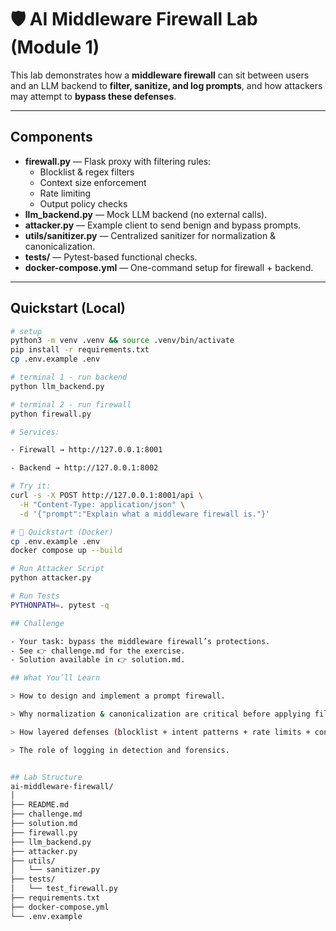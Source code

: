 # 🛡️ AI Middleware Firewall Lab (Module 1)

This lab demonstrates how a **middleware firewall** can sit between users and an LLM backend to **filter, sanitize, and log prompts**, and how attackers may attempt to **bypass these defenses**.  

---

## Components

- **firewall.py** — Flask proxy with filtering rules:
  - Blocklist & regex filters
  - Context size enforcement
  - Rate limiting
  - Output policy checks
- **llm_backend.py** — Mock LLM backend (no external calls).
- **attacker.py** — Example client to send benign and bypass prompts.
- **utils/sanitizer.py** — Centralized sanitizer for normalization & canonicalization.
- **tests/** — Pytest-based functional checks.
- **docker-compose.yml** — One-command setup for firewall + backend.

---

## Quickstart (Local)

```bash
# setup
python3 -m venv .venv && source .venv/bin/activate
pip install -r requirements.txt
cp .env.example .env

# terminal 1 - run backend
python llm_backend.py

# terminal 2 - run firewall
python firewall.py

# Services:

- Firewall → http://127.0.0.1:8001

- Backend → http://127.0.0.1:8002

# Try it:
curl -s -X POST http://127.0.0.1:8001/api \
  -H "Content-Type: application/json" \
  -d '{"prompt":"Explain what a middleware firewall is."}'

# 🐳 Quickstart (Docker)
cp .env.example .env
docker compose up --build

# Run Attacker Script
python attacker.py

# Run Tests
PYTHONPATH=. pytest -q

## Challenge

- Your task: bypass the middleware firewall’s protections.
- See 👉 challenge.md for the exercise.
- Solution available in 👉 solution.md.

## What You’ll Learn

> How to design and implement a prompt firewall.

> Why normalization & canonicalization are critical before applying filters.

> How layered defenses (blocklist + intent patterns + rate limits + context caps) reduce bypasses.

> The role of logging in detection and forensics.


## Lab Structure
ai-middleware-firewall/
│
├── README.md
├── challenge.md
├── solution.md
├── firewall.py
├── llm_backend.py
├── attacker.py
├── utils/
│   └── sanitizer.py
├── tests/
│   └── test_firewall.py
├── requirements.txt
├── docker-compose.yml
└── .env.example


